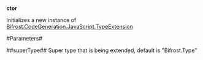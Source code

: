 **ctor**

Initializes a new instance of [Bifrost.CodeGeneration.JavaScript.TypeExtension](Bifrost.CodeGeneration.JavaScript.TypeExtension)

#Parameters#


##superType##
Super type that is being extended, default is "Bifrost.Type"
